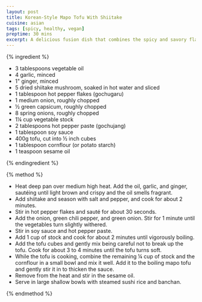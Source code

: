 ```yaml
---
layout: post
title: Korean-Style Mapo Tofu With Shiitake
cuisine: asian
tags: [spicy, healthy, vegan]
preptime: 30 mins
excerpt: A delicious fusion dish that combines the spicy and savory flavors of traditional Chinese mapo tofu with Korean gochujang and gochugaru. Adapted from an original recipe by maangchi.com
---
```


{% ingredient %}

- 3 tablespoons vegetable oil
- 4 garlic, minced
- 1" ginger, minced
- 5 dried shiitake mushroom, soaked in hot water and sliced
- 1 tablespoon hot pepper flakes (gochugaru)
- 1 medium onion, roughly chopped
- ½ green capsicum, roughly chopped
- 8 spring onions, roughly chopped
- 1¼ cup vegetable stock
- 2 tablespoons hot pepper paste (gochujang)
- 1 tablespoon soy sauce
- 400g tofu, cut into ½ inch cubes
- 1 tablespoon cornflour (or potato starch)
- 1 teaspoon sesame oil

{% endingredient %}

{% method %}

- Heat deep pan over medium high heat. Add the oil, garlic, and ginger, sautéing until light brown and crispy and the oil smells fragrant.
- Add shiitake and season with salt and pepper, and cook for about 2 minutes.
- Stir in hot pepper flakes and sauté for about 30 seconds.
- Add the onion, green chili pepper, and green onion. Stir for 1 minute until the vegetables turn slightly withered.
- Stir in soy sauce and hot pepper paste.
- Add 1 cup of stock and cook for about 2 minutes until vigorously boiling.
- Add the tofu cubes and gently mix being careful not to break up the tofu. Cook for about 3 to 4 minutes until the tofu turns soft.
- While the tofu is cooking, combine the remaining ¼ cup of stock and the cornflour in a small bowl and mix it well. Add it to the boiling mapo tofu and gently stir it in to thicken the sauce.
- Remove from the heat and stir in the sesame oil.
- Serve in large shallow bowls with steamed sushi rice and banchan.

{% endmethod %}
